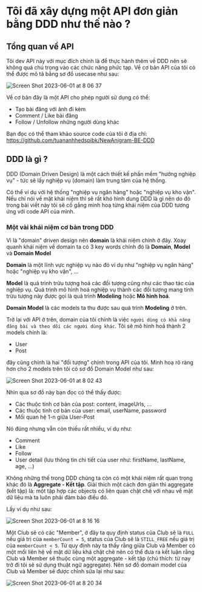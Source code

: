 # Tôi đã xây dựng một API đơn giản bằng DDD như thế nào ?

## Tổng quan về API

Tôi dev API này với mục đích chính là để thực hành thêm về DDD nên sẽ không quá chú trọng vào các chức năng phức tạp. Về cơ bản API của tôi có thể được mô tả bằng sơ đồ usecase như sau:

![Screen Shot 2023-06-01 at 8 06 37](https://github.com/tuananhhedspibk/tuananhhedspibk.github.io/assets/15076665/941b8d88-cdcd-46b5-918f-3fa7b8d022ce)

Về cơ bản đây là một API cho phép người sử dụng có thể:

- Tạo bài đăng với ảnh đi kèm
- Comment / Like bài đăng
- Follow / Unfollow những người dùng khác

Bạn đọc có thể tham khảo source code của tôi ở địa chỉ: <https://github.com/tuananhhedspibk/NewAnigram-BE-DDD>

## DDD là gì ?

DDD (Domain Driven Design) là một cách thiết kế phần mềm "hướng nghiệp vụ" - tức sẽ lấy nghiệp vụ (domain) làm trung tâm của hệ thống.

Có thể ví dụ với hệ thống "nghiệp vụ ngân hàng" hoặc "nghiệp vụ kho vận". Nếu chỉ nói về mặt khái niệm thì sẽ rất khó hình dung DDD là gì nên do đó trong bài viết này tôi sẽ cố gắng minh hoạ từng khái niệm của DDD tương ứng với code API của mình.

### Một vài khái niệm cơ bản trong DDD

Vì là "domain" driven design nên **domain** là khái niệm chính ở đây. Xoay quanh khái niệm về domain ta có 3 key words chính đó là **Domain**, **Model** và **Domain Model**

**Domain** là một lĩnh vực nghiệp vụ nào đó ví dụ như "nghiệp vụ ngân hàng" hoặc "nghiệp vụ kho vận", ...

**Model** là quá trình trừu tượng hoá các đối tượng cũng như các thao tác của nghiệp vụ. Quá trình mô hình hoá nghiệp vụ thành các đối tượng mang tính trừu tượng này được gọi là quá trình **Modeling** hoặc **Mô hình hoá**.

**Domain Model** là các models ta thu được sau quá trình **Modeling** ở trên.

Trở lại với API ở trên, domain của tôi chính là việc `người dùng có khả năng đăng bài và theo dõi các người dùng khác`. Tôi sẽ mô hình hoá thành 2 models chính là:

- User
- Post

đây cũng chính là hai "đối tượng" chính trong API của tôi. Minh hoạ rõ ràng hơn cho 2 models trên tôi có sơ đồ Domain Model như sau:

![Screen Shot 2023-06-01 at 8 02 43](https://github.com/tuananhhedspibk/tuananhhedspibk.github.io/assets/15076665/e438f205-c319-4211-b607-edb7f163105c)

Nhìn qua sơ đồ này bạn đọc có thể thấy được:

- Các thuộc tính cơ bản của post: content, imageUrls, ...
- Các thuộc tính cơ bản của user: email, userName, password
- Mối quan hệ 1-n giữa User-Post

Nó đúng nhưng vẫn còn thiếu rất nhiều, ví dụ như:

- Comment
- Like
- Follow
- User detail (lưu thông tin chi tiết của user như: firstName, lastName, age, ...)

Không những thế trong DDD chúng ta còn có một khái niệm rất quan trọng khác đó là **Aggregate - Kết tập**. Giải thích một cách đơn giản thì aggregate (kết tập) là: một tập hợp các objects có liên quan chặt chẽ với nhau về mặt dữ liệu mà ta luôn phải đảm bảo điều đó.

Lấy ví dụ như sau:

![Screen Shot 2023-06-01 at 8 16 16](https://github.com/tuananhhedspibk/tuananhhedspibk.github.io/assets/15076665/43e4e501-01aa-46c9-94d7-33bd9d0b19c8)

Một Club sẽ có các "Member", ở đây ta quy định status của Club sẽ là `FULL` nếu giá trị của `memberCount = 5`, status của Club sẽ là `STILL_FREE` nếu giá trị của `memberCount < 5`. Từ quy định này ta thấy rằng giữa Club và Member có một mối liên hệ về mặt dữ liệu khá chặt chẽ nên có thể đưa ra kết luận rằng Club và Member sẽ thuộc cùng một aggregate - kết tập (chú thích: từ nay trở đi tôi sẽ sử dụng thuật ngữ aggregate). Nên sơ đồ domain model của Club và Member sẽ được chỉnh sửa lại như sau:

![Screen Shot 2023-06-01 at 8 20 34](https://github.com/tuananhhedspibk/tuananhhedspibk.github.io/assets/15076665/45fd9793-169b-45fa-9a6b-58c4d47b8c9f)
